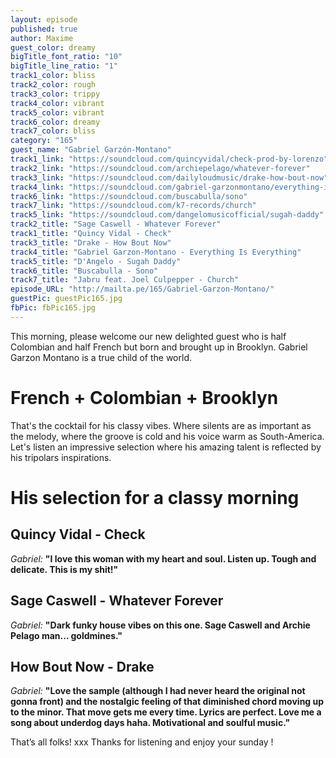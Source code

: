 ```yaml
---
layout: episode
published: true
author: Maxime
guest_color: dreamy
bigTitle_font_ratio: "10"
bigTitle_line_ratio: "1"
track1_color: bliss
track2_color: rough
track3_color: trippy
track4_color: vibrant
track5_color: vibrant
track6_color: dreamy
track7_color: bliss
category: "165"
guest_name: "Gabriel Garzón-Montano"
track1_link: "https://soundcloud.com/quincyvidal/check-prod-by-lorenzo"
track2_link: "https://soundcloud.com/archiepelago/whatever-forever"
track3_link: "https://soundcloud.com/dailyloudmusic/drake-how-bout-now"
track4_link: "https://soundcloud.com/gabriel-garzonmontano/everything-is-everything"
track6_link: "https://soundcloud.com/buscabulla/sono"
track7_link: "https://soundcloud.com/k7-records/church"
track5_link: "https://soundcloud.com/dangelomusicofficial/sugah-daddy"
track2_title: "Sage Caswell - Whatever Forever"
track1_title: "Quincy Vidal - Check"
track3_title: "Drake - How Bout Now"
track4_title: "Gabriel Garzon-Montano - Everything Is Everything"
track5_title: "D'Angelo - Sugah Daddy"
track6_title: "Buscabulla - Sono"
track7_title: "Jabru feat. Joel Culpepper - Church"
episode_URL: "http://mailta.pe/165/Gabriel-Garzon-Montano/"
guestPic: guestPic165.jpg
fbPic: fbPic165.jpg
---
```


<p id="introduction">
This morning, please welcome our new delighted guest who is half Colombian and half French but born and brought up in Brooklyn. Gabriel Garzon Montano is a true child of the world. </p>

# French + Colombian + Brooklyn
That's the cocktail for his classy vibes. Where silents are as important as the melody, where the groove is cold and his voice warm as South-America. Let's listen an impressive selection where his amazing talent is reflected by his tripolars inspirations.

# His selection for a classy morning

## Quincy Vidal - Check
_Gabriel:_ **"**I love this woman with my heart and soul. Listen up. Tough and delicate. This is my shit!**"**

## Sage Caswell - Whatever Forever
_Gabriel:_ **"**Dark funky house vibes on this one. Sage Caswell and Archie Pelago man... goldmines.**"**

## How Bout Now - Drake
_Gabriel:_ **"**Love the sample (although I had never heard the original not gonna front) and the nostalgic feeling of that diminished chord moving up to the minor. That move gets me every time. Lyrics are perfect. Love me a song about underdog days haha. Motivational and soulful music.**"**

<p id="outroduction">
That’s all folks! xxx Thanks for listening and enjoy your sunday !
</p>